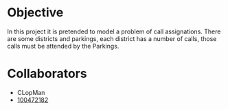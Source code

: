 # Objective 
In this project it is pretended to model a problem of call assignations. There are some districts and parkings, each district has a number of calls, those calls must be attended by the Parkings. 

# Collaborators 
- CLopMan
- [100472182](https://github.com/100472182)
